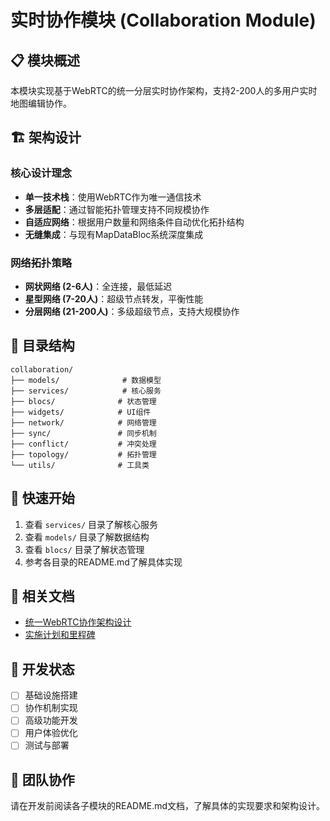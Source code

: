 # 实时协作模块 (Collaboration Module)

## 📋 模块概述

本模块实现基于WebRTC的统一分层实时协作架构，支持2-200人的多用户实时地图编辑协作。

## 🏗️ 架构设计

### 核心设计理念
- **单一技术栈**：使用WebRTC作为唯一通信技术
- **多层适配**：通过智能拓扑管理支持不同规模协作
- **自适应网络**：根据用户数量和网络条件自动优化拓扑结构
- **无缝集成**：与现有MapDataBloc系统深度集成

### 网络拓扑策略
- **网状网络 (2-6人)**：全连接，最低延迟
- **星型网络 (7-20人)**：超级节点转发，平衡性能
- **分层网络 (21-200人)**：多级超级节点，支持大规模协作

## 📁 目录结构

```
collaboration/
├── models/              # 数据模型
├── services/            # 核心服务
├── blocs/              # 状态管理
├── widgets/            # UI组件
├── network/            # 网络管理
├── sync/               # 同步机制
├── conflict/           # 冲突处理
├── topology/           # 拓扑管理
└── utils/              # 工具类
```

## 🚀 快速开始

1. 查看 `services/` 目录了解核心服务
2. 查看 `models/` 目录了解数据结构
3. 查看 `blocs/` 目录了解状态管理
4. 参考各目录的README.md了解具体实现

## 📖 相关文档

- [统一WebRTC协作架构设计](../../docs/UNIFIED_WEBRTC_COLLABORATION_ARCHITECTURE.md)
- [实施计划和里程碑](../../docs/UNIFIED_WEBRTC_COLLABORATION_ARCHITECTURE.md#实施计划与里程碑)

## 🔄 开发状态

- [ ] 基础设施搭建
- [ ] 协作机制实现
- [ ] 高级功能开发
- [ ] 用户体验优化
- [ ] 测试与部署

## 👥 团队协作

请在开发前阅读各子模块的README.md文档，了解具体的实现要求和架构设计。